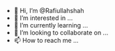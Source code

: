 - 👋 Hi, I’m @Rafiullahshah
- 👀 I’m interested in ...
- 🌱 I’m currently learning ...
- 💞️ I’m looking to collaborate on ...
- 📫 How to reach me ...

<!---
Rafiullahshah/Rafiullahshah is a ✨ special ✨ repository because its `README.md` (this file) appears on your GitHub profile.
You can click the Preview link to take a look at your changes.
--->
